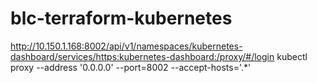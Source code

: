 # blc-terraform-kubernetes
http://10.150.1.168:8002/api/v1/namespaces/kubernetes-dashboard/services/https:kubernetes-dashboard:/proxy/#/login
kubectl proxy --address '0.0.0.0' --port=8002 --accept-hosts='.*'
